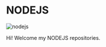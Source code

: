 # NODEJS
![nodejs](https://risingstack-blog.s3.amazonaws.com/2016/Jun/Node_js_logo_svg-1466683930347.png)

Hi! Welcome my NODEJS repositories.